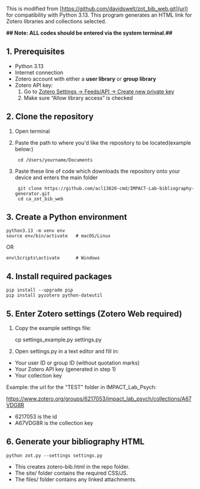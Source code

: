 This is modified from [https://github.com/davidswelt/zot_bib_web.git](url) for compatibility with Python 3.13.
This program generates an HTML link for Zotero libraries and collections selected.

**## Note: ALL codes should be entered via the system terminal.##**

## 1. Prerequisites
- Python 3.13 
- Internet connection
- Zotero account with either a **user library** or **group library**
- Zotero API key:
  1. Go to [Zotero Settings → Feeds/API → Create new private key](https://www.zotero.org/settings/keys)
  2. Make sure “Allow library access” is checked

## 2. Clone the repository 

1. Open terminal
2. Paste the path to where you'd like the repository to be located(example below:)

                 
        cd /Users/yourname/Documents


3. Paste these line of code which downloads the repository onto your device and enters the main folder


        git clone https://github.com/acl13820-cmd/IMPACT-Lab-bibliography-generator.git
        cd ca_zot_bib_web


## 3. Create a Python environment 


    python3.13 -m venv env
    source env/bin/activate   # macOS/Linux

 
  OR

    
    env\Scripts\activate      # Windows


## 4. Install required packages


    pip install --upgrade pip
    pip install pyzotero python-dateutil


## 5. Enter Zotero settings (Zotero Web required) 
1. Copy the example settings file:


   cp settings_example.py settings.py


3. Open settings.py in a text editor and fill in:
- Your user ID or group ID (without quotation marks)
- Your Zotero API key (generated in step 1)
- Your collection key

Example: the url for the "TEST" folder in IMPACT_Lab_Psych:

https://www.zotero.org/groups/6217053/impact_lab_psych/collections/A67VDG8R

- 6217053 is the id 
- A67VDG8R is the collection key

## 6. Generate your bibliography HTML


    python zot.py --settings settings.py


- This creates zotero-bib.html in the repo folder.
- The site/ folder contains the required CSS/JS.
- The files/ folder contains any linked attachments.

